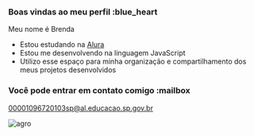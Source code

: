 ### Boas vindas ao meu perfil :blue_heart

Meu nome é Brenda

- Estou estudando na [Alura](https://www.alura.com.br)
- Estou me desenvolvendo na linguagem JavaScript
- Utilizo esse espaço para minha organização e compartilhamento dos meus projetos desenvolvidos

### Você pode entrar em contato comigo :mailbox

00001096720103sp@al.educacao.sp.gov.br



![agro](https://media2.giphy.com/media/v1.Y2lkPTc5MGI3NjExMHFmMDg5aXhudzQ3dHp0Y3EzZmV0YXZxYWQzMzBsZHZwdTFucWRyYiZlcD12MV9pbnRlcm5hbF9naWZfYnlfaWQmY3Q9cw/S7e0BqozwSZs6DCI9P/giphy.webp)

